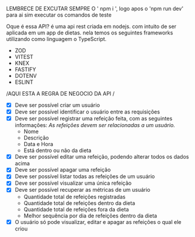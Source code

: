 LEMBRECE DE EXCUTAR SEMPRE O ' npm i ', logo apos o 'npm run dev' para ai sim executar os comandos de teste

Oque é essa API? é uma api rest criada em nodejs. com intuito de ser aplicada em um app de dietas. nela temos os seguintes frameworks utilizando como linguagem o TypeScript.
- ZOD
- VITEST
- KNEX
- FASTIFY
- DOTENV
- ESLINT

/AQUI ESTA A REGRA DE NEGOCIO DA API /
- [x] Deve ser possível criar um usuário
- [x] Deve ser possível identificar o usuário entre as requisições
- [x] Deve ser possível registrar uma refeição feita, com as seguintes informações:
    *As refeições devem ser relacionadas a um usuário.* 
    - Nome
    - Descrição
    - Data e Hora
    - Está dentro ou não da dieta
- [x] Deve ser possível editar uma refeição, podendo alterar todos os dados acima
- [x] Deve ser possível apagar uma refeição
- [x] Deve ser possível listar todas as refeições de um usuário
- [x] Deve ser possível visualizar uma única refeição
- [x] Deve ser possível recuperar as métricas de um usuário
    - Quantidade total de refeições registradas
    - Quantidade total de refeições dentro da dieta
    - Quantidade total de refeições fora da dieta
    - Melhor sequência por dia de refeições dentro da dieta
- [x] O usuário só pode visualizar, editar e apagar as refeições o qual ele criou
